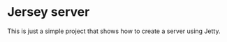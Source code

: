 Jersey server
=============

This is just a simple project that shows how to create a server using Jetty.
